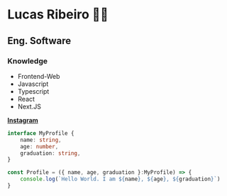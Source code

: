 # Lucas Ribeiro 🥷🏼

## **Eng. Software** 

### **Knowledge**
- Frontend-Web
- Javascript
- Typescript
- React
- Next.JS

[**Instagram**](https://www.instagram.com/lucas.rl7/)

```typescript
interface MyProfile {
    name: string,
    age: number,
    graduation: string,
}

const Profile = ({ name, age, graduation }:MyProfile) => {
    console.log(`Hello World. I am ${name}, ${age}, ${graduation}`)
}
```
